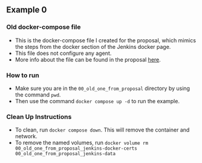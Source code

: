 ## Example 0
### Old docker-compose file 
* This is the docker-compose file I created for the proposal, which mimics the steps from the docker section of the Jenkins docker page.
* This file does not configure any agent.
* More info about the file can be found in the proposal [here](https://docs.google.com/document/d/1ZpPihadYqpAvR20rxZkTD2SVpf34E6YMzg6opU6yHAg/edit#heading=h.lntg56ljm653).
### How to run 
* Make sure you are in the `00_old_one_from_proposal` directory by using the command `pwd`. 
* Then use the command `docker compose up -d` to run the example.
### Clean Up Instructions 
* To clean, run `docker compose down`. This will remove the container and network.
* To remove the named volumes, run `docker volume rm 00_old_one_from_proposal_jenkins-docker-certs 00_old_one_from_proposal_jenkins-data` 